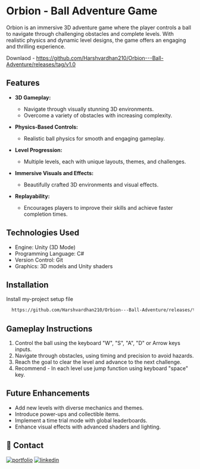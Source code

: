 
# Orbion - Ball Adventure Game

Orbion is an immersive 3D adventure game where the player controls a ball to navigate through challenging obstacles and complete levels. With realistic physics and dynamic level designs, the game offers an engaging and thrilling experience.

Downlaod - https://github.com/Harshvardhan210/Orbion---Ball-Adventure/releases/tag/v1.0

## Features

- **3D Gameplay:**
  - Navigate through visually stunning 3D environments.
  - Overcome a variety of obstacles with increasing complexity.

- **Physics-Based Controls:**
  - Realistic ball physics for smooth and engaging gameplay.

- **Level Progression:**
  - Multiple levels, each with unique layouts, themes, and challenges.

- **Immersive Visuals and Effects:**
  - Beautifully crafted 3D environments and visual effects.

- **Replayability:**
  - Encourages players to improve their skills and achieve faster completion times.
## Technologies Used

- Engine: Unity (3D Mode)
- Programming Language: C#
- Version Control: Git
- Graphics: 3D models and Unity shaders
## Installation

Install my-project setup file

```bash
  https://github.com/Harshvardhan210/Orbion---Ball-Adventure/releases/tag/v1.0
```
    
## Gameplay Instructions

1. Control the ball using the keyboard "W", "S", "A", "D" or Arrow keys inputs.
2. Navigate through obstacles, using timing and precision to avoid hazards.
3. Reach the goal to clear the level and advance to the next challenge.
4. Recommend - In each level use jump function using keyboard "space" key. 

## Future Enhancements

- Add new levels with diverse mechanics and themes.
- Introduce power-ups and collectible items.
- Implement a time trial mode with global leaderboards.
- Enhance visual effects with advanced shaders and lighting.


## 🔗 Contact
[![portfolio](https://img.shields.io/badge/my_portfolio-000?style=for-the-badge&logo=ko-fi&logoColor=white)](https://harshvardhan210.github.io/My-portfolio/)
[![linkedin](https://img.shields.io/badge/linkedin-0A66C2?style=for-the-badge&logo=linkedin&logoColor=white)](https://www.linkedin.com/in/harshvardhan-tiwari-a90b4a228/)


